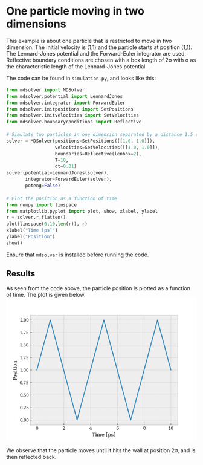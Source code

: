 # One particle moving in two dimensions
This example is about one particle that is restricted to move in two dimension. The initial velocity is (1,1) and the particle starts at position (1,1). The Lennard-Jones potential and the Forward-Euler integrator are used. Reflective boundary conditions are chosen with a box length of 2σ with σ as the characteristic length of the Lennard-Jones potential. 

The code can be found in ```simulation.py```, and looks like this:
``` python
from mdsolver import MDSolver
from mdsolver.potential import LennardJones
from mdsolver.integrator import ForwardEuler
from mdsolver.initpositions import SetPositions
from mdsolver.initvelocities import SetVelocities
from mdsolver.boundaryconditions import Reflective

# Simulate two particles in one dimension separated by a distance 1.5 sigma
solver = MDSolver(positions=SetPositions([[1.0, 1.0]]), 
                  velocities=SetVelocities([[1.0, 1.0]]),
                  boundaries=Reflective(lenbox=2), 
                  T=10, 
                  dt=0.01)
solver(potential=LennardJones(solver), 
       integrator=ForwardEuler(solver),
       poteng=False)

# Plot the position as a function of time
from numpy import linspace
from matplotlib.pyplot import plot, show, xlabel, ylabel
r = solver.r.flatten()
plot(linspace(0,10,len(r)), r)
xlabel("Time [ps]")
ylabel("Position")
show()
```
Ensure that ```mdsolver``` is installed before running the code.

## Results
As seen from the code above, the particle position is plotted as a function of time. The plot is given below. 
![Position](position.png "Position of the particle as a function of time.")

We observe that the particle moves until it hits the wall at position 2σ, and is then reflected back.
